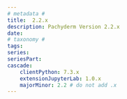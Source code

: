 ```yaml
---
# metadata # 
title:  2.2.x
description: Pachyderm Version 2.2.x 
date: 
# taxonomy #
tags:
series:
seriesPart:
cascade:
    clientPython: 7.3.x
    extensionJupyterLab: 1.0.x
    majorMinor: 2.2 # do not add .x
---
```

